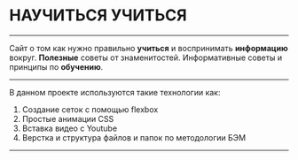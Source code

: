 # НАУЧИТЬСЯ УЧИТЬСЯ

------
Сайт о том как нужно правильно **учиться** и воспринимать **информацию** вокруг.
**Полезные** советы от знаменитостей.
Информативные советы и принципы по **обучению**.

------
В данном проекте используются такие технологии как:

1. Создание сеток с помощью flexbox
2. Простые анимации CSS
3. Вставка видео с Youtube
4. Верстка и структура файлов и папок по методологии БЭМ
------